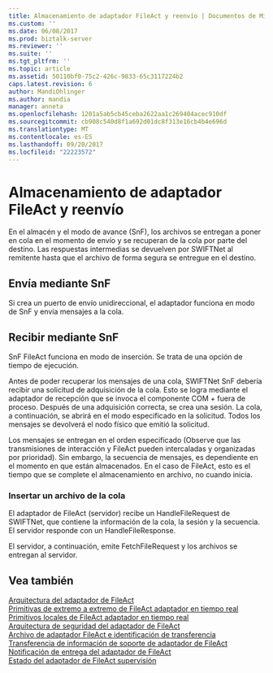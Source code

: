 ```yaml
---
title: Almacenamiento de adaptador FileAct y reenvío | Documentos de Microsoft
ms.custom: ''
ms.date: 06/08/2017
ms.prod: biztalk-server
ms.reviewer: ''
ms.suite: ''
ms.tgt_pltfrm: ''
ms.topic: article
ms.assetid: 50110bf0-75c2-426c-9833-65c3117224b2
caps.latest.revision: 6
author: MandiOhlinger
ms.author: mandia
manager: anneta
ms.openlocfilehash: 1201a5ab5cb45ceba2622aa1c269404acec910df
ms.sourcegitcommit: cb908c540d8f1a692d01dc8f313e16cb4b4e696d
ms.translationtype: MT
ms.contentlocale: es-ES
ms.lasthandoff: 09/20/2017
ms.locfileid: "22223572"
---
```

# <a name="fileact-adapter-store-and-forward"></a>Almacenamiento de adaptador FileAct y reenvío
En el almacén y el modo de avance (SnF), los archivos se entregan a poner en cola en el momento de envío y se recuperan de la cola por parte del destino. Las respuestas intermedias se devuelven por SWIFTNet al remitente hasta que el archivo de forma segura se entregue en el destino.  
  
## <a name="sending-using-snf"></a>Envía mediante SnF  
 Si crea un puerto de envío unidireccional, el adaptador funciona en modo de SnF y envía mensajes a la cola.  
  
## <a name="receiving-using-snf"></a>Recibir mediante SnF  
 SnF FileAct funciona en modo de inserción. Se trata de una opción de tiempo de ejecución.  
  
 Antes de poder recuperar los mensajes de una cola, SWIFTNet SnF debería recibir una solicitud de adquisición de la cola. Esto se logra mediante el adaptador de recepción que se invoca el componente COM + fuera de proceso. Después de una adquisición correcta, se crea una sesión. La cola, a continuación, se abrirá en el modo especificado en la solicitud. Todos los mensajes se devolverá el nodo físico que emitió la solicitud.  
  
 Los mensajes se entregan en el orden especificado (Observe que las transmisiones de interacción y FileAct pueden intercaladas y organizadas por prioridad). Sin embargo, la secuencia de mensajes, es dependiente en el momento en que están almacenados. En el caso de FileAct, esto es el tiempo que se complete el almacenamiento en archivo, no cuando inicia.  
  
### <a name="push-a-file-from-the-queue"></a>Insertar un archivo de la cola  
 El adaptador de FileAct (servidor) recibe un HandleFileRequest de SWIFTNet, que contiene la información de la cola, la sesión y la secuencia. El servidor responde con un HandleFileResponse.  
  
 El servidor, a continuación, emite FetchFileRequest y los archivos se entregan al servidor.  
  
## <a name="see-also"></a>Vea también  
 [Arquitectura del adaptador de FileAct](../../adapters-and-accelerators/fileact-interact/fileact-adapter-architecture.md)   
 [Primitivas de extremo a extremo de FileAct adaptador en tiempo real](../../adapters-and-accelerators/fileact-interact/fileact-adapter-real-time-end-to-end-primitives.md)   
 [Primitivos locales de FileAct adaptador en tiempo real](../../adapters-and-accelerators/fileact-interact/fileact-adapter-real-time-local-primitives.md)   
 [Arquitectura de seguridad del adaptador de FileAct](../../adapters-and-accelerators/fileact-interact/fileact-adapter-security-architecture.md)   
 [Archivo de adaptador FileAct e identificación de transferencia](../../adapters-and-accelerators/fileact-interact/fileact-adapter-file-and-transfer-identification.md)   
 [Transferencia de información de soporte de adaptador de FileAct](../../adapters-and-accelerators/fileact-interact/fileact-adapter-supporting-information-transfer.md)   
 [Notificación de entrega del adaptador de FileAct](../../adapters-and-accelerators/fileact-interact/fileact-adapter-delivery-notification.md)   
 [Estado del adaptador de FileAct supervisión](../../adapters-and-accelerators/fileact-interact/fileact-adapter-status-monitoring.md)